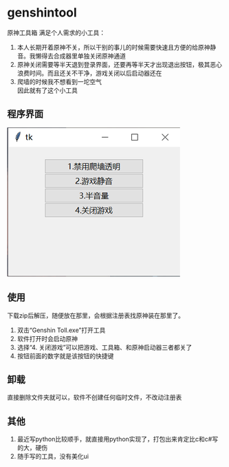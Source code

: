 # genshintool
原神工具箱
满足个人需求的小工具：  
1. 本人长期开着原神不关，所以干别的事儿的时候需要快速且方便的给原神静音。我懒得去合成器里单独关闭原神通道
2. 原神关闭需要等半天退到登录界面，还要再等半天才出现退出按钮，极其恶心浪费时间。而且还关不干净，游戏关闭以后启动器还在
3. 爬墙的时候我不想看到一坨空气  
因此就有了这个小工具

## 程序界面
![img](img/1.png)
## 使用
下载zip后解压，随便放在那里，会根据注册表找原神装在那里了。  
1. 双击“Genshin Toll.exe”打开工具
1. 软件打开时会启动原神
2. 选择“4. 关闭游戏”可以把游戏、工具箱、和原神启动器三者都关了
3. 按钮前面的数字就是该按钮的快捷键
## 卸载
直接删除文件夹就可以，软件不创建任何临时文件，不改动注册表  
## 其他
1. 最近写python比较顺手，就直接用python实现了，打包出来肯定比c和c#写的大，硬伤
2. 随手写的工具，没有美化ui
